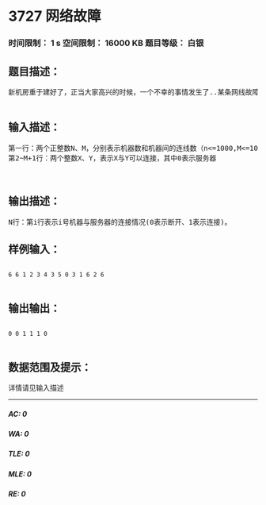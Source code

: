 # 3727 网络故障   
### 时间限制： 1 s     空间限制： 16000 KB     题目等级： 白银  
## 题目描述：  

<pre>
新机房重于建好了，正当大家高兴的时候，一个不幸的事情发生了..某条网线故障，导致不分机器不能正常工作。天色已晚，大家都急着回家。情你一定尽快找出哪些机器与服务器断开了。    

</pre>
  
  
## 输入描述：  

<pre>
第一行：两个正整数N、M，分别表示机器数和机器间的连线数（n<=1000,M<=10000)  
第2~M+1行：两个整数X、Y，表示X与Y可以连接，其中0表示服务器   
  

</pre>
  
  
## 输出描述：  

<pre>
N行：第i行表示i号机器与服务器的连接情况(0表示断开、1表示连接)。 
</pre>
  
  
## 样例输入：  

<pre><code>
6 6 1 2 3 4 3 5 0 3 1 6 2 6   

</code></pre>
  
  
## 输出输出：  

<pre><code>
0 0 1 1 1 0   

</code></pre>
  
  
## 数据范围及提示：  

<pre>
详情请见输入描述
</pre>
  
  
***  

##### AC: 0  
##### WA: 0  
##### TLE: 0  
##### MLE: 0  
##### RE: 0  
